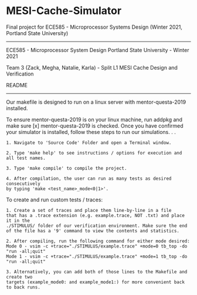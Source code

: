 # MESI-Cache-Simulator
Final project for ECE585 - Microprocessor Systems Design (Winter 2021, Portland State University) 

----------------------------------------------------------------------------------------------

ECE585 - Microprocessor System Design
Portland State University - Winter 2021

Team 3 (Zack, Megha, Natalie, Karla) - Split L1 MESI Cache Design and Verification

README

----------------------------------------------------------------------------------------------

Our makefile is designed to run on a linux server with mentor-questa-2019 installed. 

To ensure mentor-questa-2019 is on your linux machine, run addpkg and make sure 
[x] mentor-questa-2019 is checked. Once you have confirmed your simulator is installed,
follow these steps to run our simulations. . . 


	1. Navigate to 'Source Code' Folder and open a Terminal window.

	2. Type 'make help' to see instructions / options for execution and all test names.

	3. Type 'make compile' to compile the project.

	4. After compilation, the user can run as many tests as desired consecutively 
	by typing 'make <test_name>_mode<0|1>'.


To create and run custom tests / traces: 

	1. Create a set of traces and place them line-by-line in a file 
	that has a .trace extension (e.g. example.trace, NOT .txt) and place it in the 
	./STIMULUS/ folder of our verification environment. Make sure the end 
	of the file has a '9' command to view the contents and statistics. 

	2. After compiling, run the following command for either mode desired: 
	Mode 0 - vsim -c +trace="./STIMULUS/example.trace" +mode=0 tb_top -do "run -all;quit"
	Mode 1 - vsim -c +trace="./STIMULUS/example.trace" +mode=1 tb_top -do "run -all;quit"

	3. Alternatively, you can add both of those lines to the Makefile and create two 
	targets (example_mode0: and example_mode1:) for more convenient back to back runs. 
 
